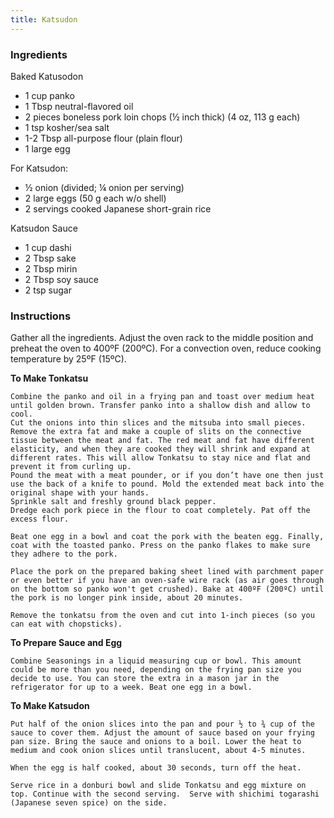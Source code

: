 ```yaml
---
title: Katsudon
---
```

### Ingredients
Baked Katusodon
- 1 cup panko
- 1 Tbsp neutral-flavored oil
- 2 pieces boneless pork loin chops (½ inch thick) (4 oz, 113 g each)
- 1 tsp kosher/sea salt
- 1-2 Tbsp all-purpose flour (plain flour)
- 1 large egg

For Katsudon:
 - ½ onion (divided; ¼ onion per serving)
 - 2 large eggs (50 g each w/o shell)
 - 2 servings cooked Japanese short-grain rice

Katsudon Sauce
- 1 cup dashi
- 2 Tbsp sake
- 2 Tbsp mirin
- 2 Tbsp soy sauce
- 2 tsp sugar

### Instructions

Gather all the ingredients. Adjust the oven rack to the middle position and preheat the oven to 400ºF (200ºC). For a convection oven, reduce cooking temperature by 25ºF (15ºC).

**To Make Tonkatsu**

    Combine the panko and oil in a frying pan and toast over medium heat until golden brown. Transfer panko into a shallow dish and allow to cool.
    Cut the onions into thin slices and the mitsuba into small pieces.
    Remove the extra fat and make a couple of slits on the connective tissue between the meat and fat. The red meat and fat have different elasticity, and when they are cooked they will shrink and expand at different rates. This will allow Tonkatsu to stay nice and flat and prevent it from curling up.
    Pound the meat with a meat pounder, or if you don’t have one then just use the back of a knife to pound. Mold the extended meat back into the original shape with your hands.
    Sprinkle salt and freshly ground black pepper.
    Dredge each pork piece in the flour to coat completely. Pat off the excess flour.

    Beat one egg in a bowl and coat the pork with the beaten egg. Finally, coat with the toasted panko. Press on the panko flakes to make sure they adhere to the pork.

    Place the pork on the prepared baking sheet lined with parchment paper or even better if you have an oven-safe wire rack (as air goes through on the bottom so panko won't get crushed). Bake at 400ºF (200ºC) until the pork is no longer pink inside, about 20 minutes.

    Remove the tonkatsu from the oven and cut into 1-inch pieces (so you can eat with chopsticks).

**To Prepare Sauce and Egg**

    Combine Seasonings in a liquid measuring cup or bowl. This amount could be more than you need, depending on the frying pan size you decide to use. You can store the extra in a mason jar in the refrigerator for up to a week. Beat one egg in a bowl.

**To Make Katsudon**

    Put half of the onion slices into the pan and pour ½ to ¾ cup of the sauce to cover them. Adjust the amount of sauce based on your frying pan size. Bring the sauce and onions to a boil. Lower the heat to medium and cook onion slices until translucent, about 4-5 minutes.

    When the egg is half cooked, about 30 seconds, turn off the heat.

    Serve rice in a donburi bowl and slide Tonkatsu and egg mixture on top. Continue with the second serving.  Serve with shichimi togarashi (Japanese seven spice) on the side.